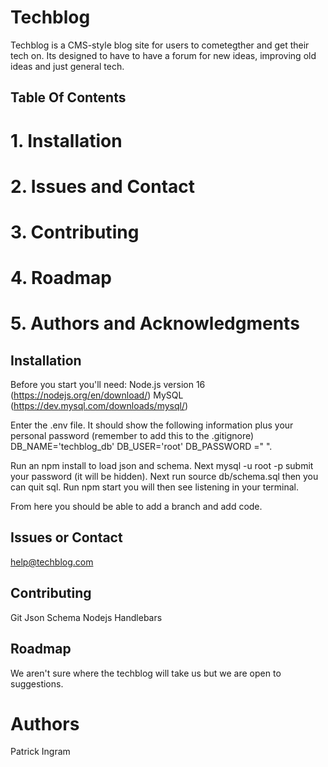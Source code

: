 # Techblog
Techblog is a CMS-style blog site for users to cometegther and get their tech on. Its designed to have to have a forum for new ideas, improving old ideas and just general tech. 

## Table Of Contents

# 1. Installation
# 2. Issues and Contact
# 3. Contributing
# 4. Roadmap
# 5. Authors and Acknowledgments


## Installation
Before you start you'll need: Node.js version 16 (https://nodejs.org/en/download/) MySQL (https://dev.mysql.com/downloads/mysql/)

Enter the .env file. It should show the following information plus your personal password (remember to add this to the .gitignore) DB_NAME='techblog_db' DB_USER='root' DB_PASSWORD =" ". 

 Run an npm install to load json and schema. Next mysql -u root -p submit your password (it will be hidden). Next run source db/schema.sql then you can quit sql. Run npm start you will then see listening in your terminal. 

  From here you should be able to add a branch and add code. 

  ## Issues or Contact

  help@techblog.com

## Contributing
Git
Json Schema
Nodejs
Handlebars

## Roadmap
We aren't sure where the techblog will take us but we are open to suggestions.

# Authors
Patrick Ingram


